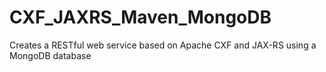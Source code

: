 # CXF_JAXRS_Maven_MongoDB
Creates a RESTful web service based on Apache CXF and JAX-RS using a MongoDB database

